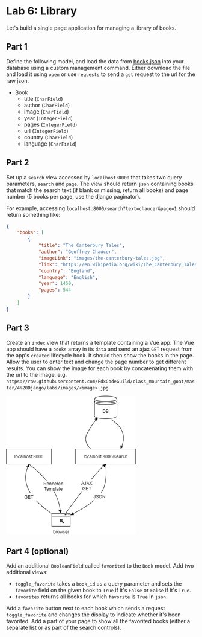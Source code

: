 

# Lab 6: Library

Let's build a single page application for managing a library of books.

## Part 1

Define the following model, and load the data from [books.json](./books.json) into your database using a custom management command. Either download the file and load it using `open` or use `requests` to send a `get` request to the url for the raw json.

- Book
  - title (`CharField`)
  - author (`CharField`)
  - image (`CharField`)
  - year (`IntegerField`)
  - pages (`IntegerField`)
  - url (`IntegerField`)
  - country (`CharField`)
  - language (`CharField`)

## Part 2

Set up a `search` view accessed by `localhost:8000` that takes two query parameters, `search` and `page`. The view should return `json` containing books that match the search text (if blank or missing, return all books) and page number (5 books per page, use the django paginator).

For example, accessing `localhost:8000/search?text=chaucer&page=1` should return something like:

```json
{
    "books": [
        {
            "title": "The Canterbury Tales",
            "author": "Geoffrey Chaucer",
            "imageLink": "images/the-canterbury-tales.jpg",
            "link": "https://en.wikipedia.org/wiki/The_Canterbury_Tales",
            "country": "England",
            "language": "English",
            "year": 1450,
            "pages": 544
        }
    ]
}
```

## Part 3

Create an `index` view that returns a template containing a Vue app. The Vue app should have a `books` array in its `data` and send an ajax `GET` request from the app's `created` lifecycle hook. It should then show the books in the page. Allow the user to enter text and change the page number to get different results. You can show the image for each book by concatenating them with the url to the image, e.g. `https://raw.githubusercontent.com/PdxCodeGuild/class_mountain_goat/master/4%20Django/labs/images/<image>.jpg`

![library](./library.png)

## Part 4 (optional)

Add an additional `BooleanField` called `favorited` to the `Book` model. Add two additional views:

- `toggle_favorite` takes a `book_id` as a query parameter and sets the `favorite` field on the given book to `True` if it's `False` or `False` if it's `True`.
- `favorites` returns all books for which `favorite` is `True` in `json`.

Add a `favorite` button next to each book which sends a request `toggle_favorite` and changes the display to indicate whether it's been favorited. Add a part of your page to show all the favorited books (either a separate list or as part of the search controls).

